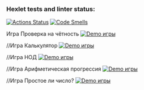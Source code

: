 ### Hexlet tests and linter status:
[![Actions Status](https://github.com/laaaaa-ship-it/frontend-project-44/actions/workflows/hexlet-check.yml/badge.svg)](https://github.com/laaaaa-ship-it/frontend-project-44/actions)
[![Code Smells](https://sonarcloud.io/api/project_badges/measure?project=laaaaa-ship-it_frontend-project-44&metric=code_smells)](https://sonarcloud.io/summary/new_code?id=laaaaa-ship-it_frontend-project-44)

Игра Проверка на чётность
[![Demo игры](https://asciinema.org/a/j0ZDCFBvW8d6Rw87TmkVbaoCL.svg)](https://asciinema.org/a/j0ZDCFBvW8d6Rw87TmkVbaoCL) 

//Игра Калькулятор
[![Demo игры](https://asciinema.org/a/eCA8DPjqb443QXl6sF0seU5hX.svg)](https://asciinema.org/a/eCA8DPjqb443QXl6sF0seU5hX) 

//Игра НОД
[![Demo игры](https://asciinema.org/a/pSasSSWFlMvCv6pYMqnIRMah7.svg)](https://asciinema.org/a/pSasSSWFlMvCv6pYMqnIRMah7) 

//Игра Арифметическая прогрессия
[![Demo игры](https://asciinema.org/a/H2xUbmBMNXJQOtOFPY6ZarlgR.svg)](https://asciinema.org/a/H2xUbmBMNXJQOtOFPY6ZarlgR) 

//Игра Простое ли число?
[![Demo игры](https://asciinema.org/a/y7KHukHtGRK27qCwDpVM10iFd)](https://asciinema.org/a/y7KHukHtGRK27qCwDpVM10iFd) 
